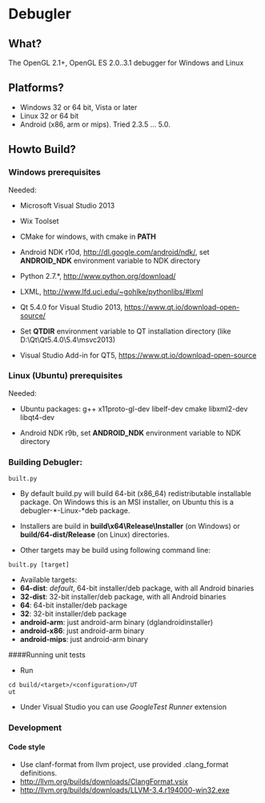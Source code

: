# Debugler

## What?

The OpenGL 2.1+, OpenGL ES 2.0..3.1 debugger for Windows and Linux

## Platforms?
* Windows 32 or 64 bit, Vista or later
* Linux 32 or 64 bit
* Android (x86, arm or mips). Tried 2.3.5 ... 5.0.

## Howto Build?

### Windows prerequisites

Needed: 
 * Microsoft Visual Studio 2013
 
 * Wix Toolset
 
 * CMake for windows, with cmake in <b>PATH</b>
 
 * Android NDK r10d, http://dl.google.com/android/ndk/, set <b>ANDROID_NDK</b> environment variable to NDK directory

 * Python 2.7.*, http://www.python.org/download/
 
 * LXML, http://www.lfd.uci.edu/~gohlke/pythonlibs/#lxml

 * Qt 5.4.0 for Visual Studio 2013, https://www.qt.io/download-open-source/

 * Set <b>QTDIR</b> environment variable to QT installation directory (like D:\Qt\Qt5.4.0\5.4\msvc2013)
 
 * Visual Studio Add-in for QT5, https://www.qt.io/download-open-source


### Linux (Ubuntu) prerequisites

Needed: 
  * Ubuntu packages: g++ x11proto-gl-dev libelf-dev cmake libxml2-dev libqt4-dev
   
  * Android NDK r9b, set <b>ANDROID_NDK</b> environment variable to NDK directory
 

### Building Debugler:

```
built.py
```
 
  * By default build.py will build 64-bit (x86_64) redistributable installable package. On Windows this is an MSI installer, on Ubuntu this is a debugler-*-Linux-*deb package.
  
  * Installers are build in <b>build\x64\Release\Installer</b> (on Windows) or  <b>build/64-dist/Release</b> (on Linux) directories.

  * Other targets may be build using following command line:

```
built.py [target]
```

  * Available targets: 
   * <b>64-dist</b>: *default*, 64-bit installer/deb package, with all Android binaries
   * <b>32-dist</b>: 32-bit installer/deb package, with all Android binaries
   * <b>64</b>: 64-bit installer/deb package
   * <b>32</b>: 32-bit installer/deb package
   * <b>android-arm</b>: just android-arm binary (dglandroidinstaller)
   * <b>android-x86</b>: just android-arm binary
   * <b>android-mips</b>: just android-arm binary
  

####Running unit tests

 * Run
```
cd build/<target>/<configuration>/UT
ut
```

 * Under Visual Studio you can use *GoogleTest Runner* extension

### Development
#### Code style
  * Use clanf-format from llvm project, use provided .clang_format definitions. 
   * http://llvm.org/builds/downloads/ClangFormat.vsix
   * http://llvm.org/builds/downloads/LLVM-3.4.r194000-win32.exe

